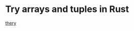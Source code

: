 # Try arrays and tuples in Rust

[thery](https://rustlangua.github.io/rustbookua.github.io/ch03-02-data-types.html#%D0%A1%D0%BA%D0%BB%D0%B0%D0%B4%D0%B5%D0%BD%D1%96-%D1%82%D0%B8%D0%BF%D0%B8)
